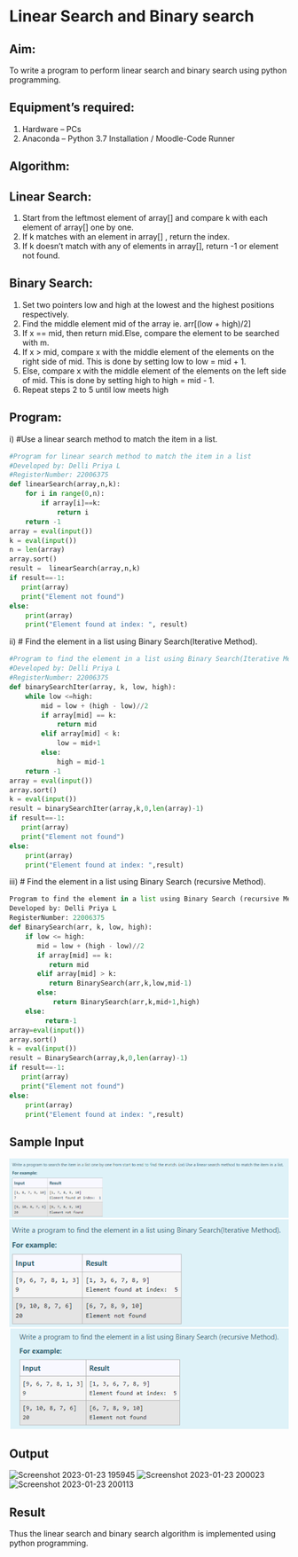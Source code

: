 # Linear Search and Binary search
## Aim:
To write a program to perform linear search and binary search using python programming.
## Equipment’s required:
1.	Hardware – PCs
2.	Anaconda – Python 3.7 Installation / Moodle-Code Runner
## Algorithm:
## Linear Search:
1.	Start from the leftmost element of array[] and compare k with each element of array[] one by one.
2.	If k matches with an element in array[] , return the index.
3.	If k doesn’t match with any of elements in array[], return -1 or element not found.
## Binary Search:
1.	Set two pointers low and high at the lowest and the highest positions respectively.
2.	Find the middle element mid of the array ie. arr[(low + high)/2]
3.	If x == mid, then return mid.Else, compare the element to be searched with m.
4.	If x > mid, compare x with the middle element of the elements on the right side of mid. This is done by setting low to low = mid + 1.
5.	Else, compare x with the middle element of the elements on the left side of mid. This is done by setting high to high = mid - 1.
6.	Repeat steps 2 to 5 until low meets high
## Program:
i)	#Use a linear search method to match the item in a list.
```python
#Program for linear search method to match the item in a list
#Developed by: Delli Priya L
#RegisterNumber: 22006375
def linearSearch(array,n,k):
    for i in range(0,n):
        if array[i]==k:
            return i
    return -1
array = eval(input())
k = eval(input()) 
n = len(array)
array.sort()
result =  linearSearch(array,n,k)
if result==-1:
   print(array)
   print("Element not found")
else:
    print(array)
    print("Element found at index: ", result)
```

ii)	# Find the element in a list using Binary Search(Iterative Method).
```python 
#Program to find the element in a list using Binary Search(Iterative Method).
#Developed by: Delli Priya L
#RegisterNumber: 22006375
def binarySearchIter(array, k, low, high):
    while low <=high:
        mid = low + (high - low)//2
        if array[mid] == k:
            return mid 
        elif array[mid] < k:
            low = mid+1
        else:
            high = mid-1
    return -1
array = eval(input())
array.sort()
k = eval(input()) 
result = binarySearchIter(array,k,0,len(array)-1)
if result==-1:
   print(array)
   print("Element not found")
else:
    print(array)
    print("Element found at index: ",result)
```

iii)	# Find the element in a list using Binary Search (recursive Method).
```python
Program to find the element in a list using Binary Search (recursive Method).
Developed by: Delli Priya L
RegisterNumber: 22006375
def BinarySearch(arr, k, low, high):
    if low <= high:
       mid = low + (high - low)//2
       if array[mid] == k:
          return mid
       elif array[mid] > k:
          return BinarySearch(arr,k,low,mid-1)
       else:
           return BinarySearch(arr,k,mid+1,high)
    else:
         return-1
array=eval(input())
array.sort()
k = eval(input()) 
result = BinarySearch(array,k,0,len(array)-1)
if result==-1:
   print(array)
   print("Element not found")
else:
    print(array)
    print("Element found at index: ",result)
```
## Sample Input 
![output](e.png)
![output](s.png)
![output](i.png)

## Output
![Screenshot 2023-01-23 195945](https://user-images.githubusercontent.com/121166075/214514519-e02c402f-87da-4a07-8ca4-d869aa84b108.png)
![Screenshot 2023-01-23 200023](https://user-images.githubusercontent.com/121166075/214514633-0c77d1d3-ce48-452a-b84e-0099a075f16c.png)
![Screenshot 2023-01-23 200113](https://user-images.githubusercontent.com/121166075/214514694-16ef9dcb-d906-4806-b840-89c2548a8a60.png)





## Result
Thus the linear search and binary search algorithm is implemented using python programming.
